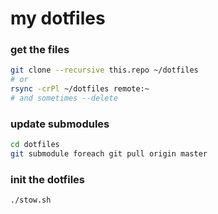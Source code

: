 
# my dotfiles


### get the files

```bash
git clone --recursive this.repo ~/dotfiles
# or
rsync -crPl ~/dotfiles remote:~
# and sometimes --delete
```

### update submodules
```bash
cd dotfiles
git submodule foreach git pull origin master
```

### init the dotfiles
```bash
./stow.sh
```

